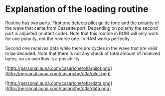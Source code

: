# Explanation of  the loading routine #

Routine has two parts.
First one detects pilot guide tone and the polarity of the wave that came from Cassette port. Depending on polarity the second part is adjusted (mutant code). Note that this routine in ROM will only work for one polarity, not the reverse one. In RAM works perfectly

Second one receives data while there are cycles in the wave that are valid to be decoded.
Note that there is not any check of total amount of received bytes, so an overflow is a possibility

![http://personal.auna.com/casariche/otla/pilot.png](http://personal.auna.com/casariche/otla/pilot.png)



![http://personal.auna.com/casariche/otla/data.png](http://personal.auna.com/casariche/otla/data.png)